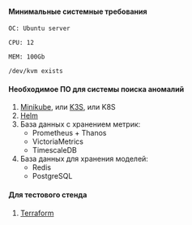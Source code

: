 #### Минимальные системные требования

```
ОС: Ubuntu server

CPU: 12

MEM: 100Gb

/dev/kvm exists
```

#### Необходимое ПО для системы поиска аномалий

1. [Minikube](minikube.md), или [K3S](k3s.md), или K8S
2. [Helm](others_pp.md)
3. База данных с хранением метрик:
    - Prometheus + Thanos
    - VictoriaMetrics
    - TimescaleDB
4. База данных для хранения моделей:
    - Redis
    - PostgreSQL

#### Для тестового стенда

1. [Terraform](others_pp.md)